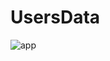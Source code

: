 # UsersData

![app](https://user-images.githubusercontent.com/49654167/110764375-a661e380-825b-11eb-8e25-eda5e379d44c.gif)
